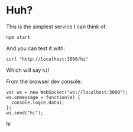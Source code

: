 # Huh?
This is the simplest service I can think of.

```
npm start
```

And you can test it with:

```
curl "http://localhost:3000/hi"
```

Which will say `hi`!

From the browser dev console:

```
var ws = new WebSocket("ws://localhost:3000");
ws.onmessage = function(e) {
  console.log(e.data);
};
ws.send("hi");
```
hi
